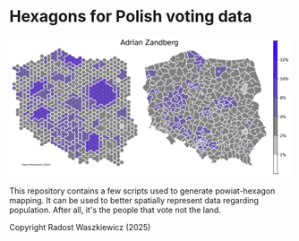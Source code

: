 # Hexagons for Polish voting data

![Banner](adrian_zandberg.jpg)


This repository contains a few scripts used to generate powiat-hexagon mapping. It can be used to better spatially represent data regarding population. After all, it's the people that vote not the land.

Copyright Radost Waszkiewicz (2025)

